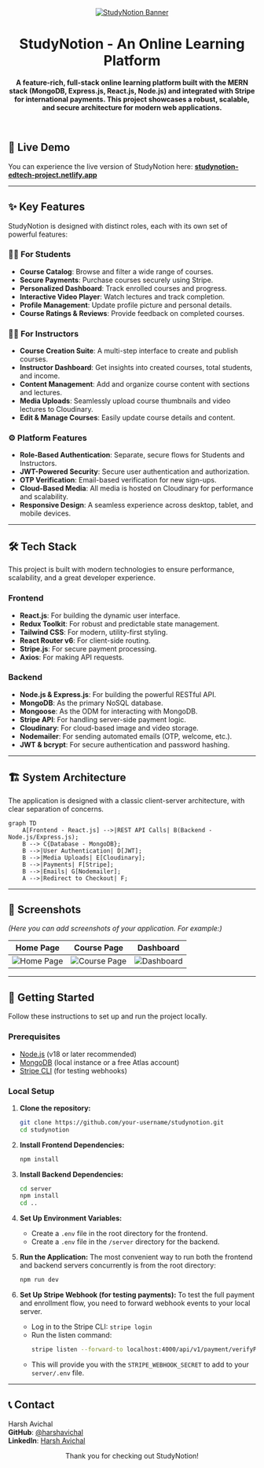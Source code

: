 <div align="center">
  <a href="https://studynotion-edtech-project.netlify.app/">
    <img src="https://i.ibb.co/0j2aB1q/readme-banner.png" alt="StudyNotion Banner" />
  </a>
  <br/>
  <h1>StudyNotion - An Online Learning Platform</h1>
  <p>
    <b>A feature-rich, full-stack online learning platform built with the MERN stack (MongoDB, Express.js, React.js, Node.js) and integrated with Stripe for international payments. This project showcases a robust, scalable, and secure architecture for modern web applications.</b>
  </p>
  <br/>
</div>

## 🚀 Live Demo

You can experience the live version of StudyNotion here:
**[studynotion-edtech-project.netlify.app](https://studynotion-edtech-project.netlify.app/)**

---

## ✨ Key Features

StudyNotion is designed with distinct roles, each with its own set of powerful features:

### 👨‍🎓 For Students
- **Course Catalog**: Browse and filter a wide range of courses.
- **Secure Payments**: Purchase courses securely using Stripe.
- **Personalized Dashboard**: Track enrolled courses and progress.
- **Interactive Video Player**: Watch lectures and track completion.
- **Profile Management**: Update profile picture and personal details.
- **Course Ratings & Reviews**: Provide feedback on completed courses.

### 👨‍🏫 For Instructors
- **Course Creation Suite**: A multi-step interface to create and publish courses.
- **Instructor Dashboard**: Get insights into created courses, total students, and income.
- **Content Management**: Add and organize course content with sections and lectures.
- **Media Uploads**: Seamlessly upload course thumbnails and video lectures to Cloudinary.
- **Edit & Manage Courses**: Easily update course details and content.

### ⚙️ Platform Features
- **Role-Based Authentication**: Separate, secure flows for Students and Instructors.
- **JWT-Powered Security**: Secure user authentication and authorization.
- **OTP Verification**: Email-based verification for new sign-ups.
- **Cloud-Based Media**: All media is hosted on Cloudinary for performance and scalability.
- **Responsive Design**: A seamless experience across desktop, tablet, and mobile devices.

---

## 🛠️ Tech Stack

This project is built with modern technologies to ensure performance, scalability, and a great developer experience.

### **Frontend**
- **React.js**: For building the dynamic user interface.
- **Redux Toolkit**: For robust and predictable state management.
- **Tailwind CSS**: For modern, utility-first styling.
- **React Router v6**: For client-side routing.
- **Stripe.js**: For secure payment processing.
- **Axios**: For making API requests.

### **Backend**
- **Node.js & Express.js**: For building the powerful RESTful API.
- **MongoDB**: As the primary NoSQL database.
- **Mongoose**: As the ODM for interacting with MongoDB.
- **Stripe API**: For handling server-side payment logic.
- **Cloudinary**: For cloud-based image and video storage.
- **Nodemailer**: For sending automated emails (OTP, welcome, etc.).
- **JWT & bcrypt**: For secure authentication and password hashing.

---

## 🏗️ System Architecture

The application is designed with a classic client-server architecture, with clear separation of concerns.

```mermaid
graph TD
    A[Frontend - React.js] -->|REST API Calls| B(Backend - Node.js/Express.js);
    B --> C{Database - MongoDB};
    B -->|User Authentication| D[JWT];
    B -->|Media Uploads| E[Cloudinary];
    B -->|Payments| F[Stripe];
    B -->|Emails| G[Nodemailer];
    A -->|Redirect to Checkout| F;
```

---

## 📸 Screenshots

*(Here you can add screenshots of your application. For example:)*

| Home Page                                     | Course Page                                    | Dashboard                                     |
| --------------------------------------------- | ---------------------------------------------- | --------------------------------------------- |
| ![Home Page](https://via.placeholder.com/400) | ![Course Page](https://via.placeholder.com/400) | ![Dashboard](https://via.placeholder.com/400) |

---

## 🚀 Getting Started

Follow these instructions to set up and run the project locally.

### Prerequisites

- [Node.js](https://nodejs.org/) (v18 or later recommended)
- [MongoDB](https://www.mongodb.com/) (local instance or a free Atlas account)
- [Stripe CLI](https://stripe.com/docs/stripe-cli) (for testing webhooks)

### Local Setup

1.  **Clone the repository:**
    ```sh
    git clone https://github.com/your-username/studynotion.git
    cd studynotion
    ```

2.  **Install Frontend Dependencies:**
    ```sh
    npm install
    ```

3.  **Install Backend Dependencies:**
    ```sh
    cd server
    npm install
    cd ..
    ```

4.  **Set Up Environment Variables:**
    - Create a `.env` file in the root directory for the frontend.
    - Create a `.env` file in the `/server` directory for the backend.

5.  **Run the Application:**
    The most convenient way to run both the frontend and backend servers concurrently is from the root directory:
    ```sh
    npm run dev
    ```

6.  **Set Up Stripe Webhook (for testing payments):**
    To test the full payment and enrollment flow, you need to forward webhook events to your local server.
    - Log in to the Stripe CLI: `stripe login`
    - Run the listen command:
      ```sh
      stripe listen --forward-to localhost:4000/api/v1/payment/verifyPayment
      ```
    - This will provide you with the `STRIPE_WEBHOOK_SECRET` to add to your `server/.env` file.

---

## 📞 Contact

Harsh Avichal  
**GitHub**: [@harshavichal](https://github.com/harshavichal)  
**LinkedIn**: [Harsh Avichal](https://www.linkedin.com/in/harshavichal0614/)

<div align="center">
  <p>Thank you for checking out StudyNotion!</p>
</div>
